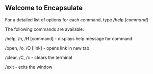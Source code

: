 ## Welcome to Encapsulate

For a detailed list of options for each command, type */help [command]*

The following commands are available:

/help, /h, /H [command] - displays help message for command

/open, /o, /O [link] - opens link in new tab

/clear, /C, /c - clears the terminal

/exit - exits the window
